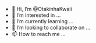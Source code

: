 - 👋 Hi, I’m @OtakinhaKwaii
- 👀 I’m interested in ...
- 🌱 I’m currently learning ...
- 💞️ I’m looking to collaborate on ...
- 📫 How to reach me ...

<!---
OtakinhaKwaii/OtakinhaKwaii is a ✨ special ✨ repository because its `README.md` (this file) appears on your GitHub profile.
You can click the Preview link to take a look at your changes.
--->

